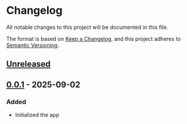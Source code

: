 # Changelog

All notable changes to this project will be documented in this file.

The format is based on [Keep a Changelog](https://keepachangelog.com/en/1.1.0/),
and this project adheres to [Semantic Versioning](https://semver.org/spec/v2.0.0.html).

## [Unreleased]

## [0.0.1] - 2025-09-02

### Added

- Initialized the app

[unreleased]: https://github.com/lenblazy/notifications_flutter/compare/release/0.0.1...develop

[0.0.1]: https://github.com/lenblazy/notifications_flutter/releases/tag/v0.0.1